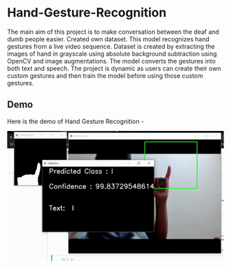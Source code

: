 # Hand-Gesture-Recognition
The main aim of this project is to make conversation between the deaf and dumb people easier. Created own dataset. This model recognizes hand gestures from a live video sequence. Dataset is created by extracting the images of hand in grayscale using absolute background subtraction using OpenCV and image augmentations. The model converts the gestures into both text and speech. The project is dynamic as users can create their own custom gestures and then train the model before using those custom gestures.

## Demo
Here is the demo of Hand Gesture Recognition - 

![](https://github.com/thota-sasanth/Hand-Gesture-Recognition/blob/master/hand-ges.gif)
